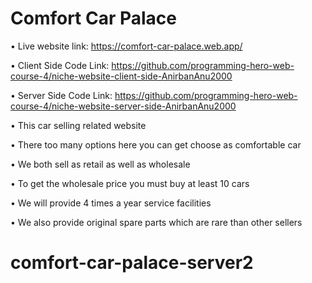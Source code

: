 # Comfort Car Palace

&#8226; Live website link: https://comfort-car-palace.web.app/

&#8226; Client Side Code Link: https://github.com/programming-hero-web-course-4/niche-website-client-side-AnirbanAnu2000

&#8226; Server Side Code Link: https://github.com/programming-hero-web-course-4/niche-website-server-side-AnirbanAnu2000

&#8226; This car selling related website

&#8226; There too many options here you can get choose as comfortable car

&#8226; We both sell as retail as well as wholesale

&#8226; To get the wholesale price you must buy at least 10 cars

&#8226; We will provide 4 times a year service facilities

&#8226; We also provide original spare parts which are rare than other sellers


# comfort-car-palace-server2
